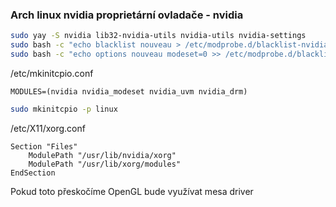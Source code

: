 ### Arch linux nvidia proprietární ovladače - nvidia
```bash
sudo yay -S nvidia lib32-nvidia-utils nvidia-utils nvidia-settings
sudo bash -c "echo blacklist nouveau > /etc/modprobe.d/blacklist-nvidia-nouveau.conf"
sudo bash -c "echo options nouveau modeset=0 >> /etc/modprobe.d/blacklist-nvidia-nouveau.conf"
```

/etc/mkinitcpio.conf
```
MODULES=(nvidia nvidia_modeset nvidia_uvm nvidia_drm)
```

```bash
sudo mkinitcpio -p linux
```

/etc/X11/xorg.conf
```
Section "Files"
    ModulePath "/usr/lib/nvidia/xorg"
    ModulePath "/usr/lib/xorg/modules"
EndSection
```
Pokud toto přeskočíme OpenGL bude využívat mesa driver

